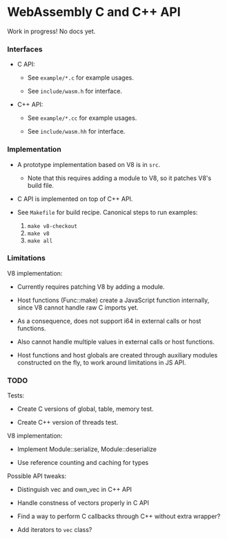 # WebAssembly C and C++ API 

Work in progress! No docs yet.


### Interfaces

* C API:

  * See `example/*.c` for example usages.

  * See `include/wasm.h` for interface.

* C++ API:

  * See `example/*.cc` for example usages.

  * See `include/wasm.hh` for interface.


### Implementation

* A prototype implementation based on V8 is in `src`.

  * Note that this requires adding a module to V8, so it patches V8's build file.

* C API is implemented on top of C++ API.

* See `Makefile` for build recipe. Canonical steps to run examples:

  1. `make v8-checkout`
  2. `make v8`
  3. `make all`


### Limitations

V8 implementation:

* Currently requires patching V8 by adding a module.

* Host functions (Func::make) create a JavaScript function internally, since V8 cannot handle raw C imports yet.

* As a consequence, does not support i64 in external calls or host functions.

* Also cannot handle multiple values in external calls or host functions.

* Host functions and host globals are created through auxiliary modules constructed on the fly, to work around limitations in JS API.


### TODO

Tests:

  * Create C versions of global, table, memory test.

  * Create C++ version of threads test.

V8 implementation:

  * Implement Module::serialize, Module::deserialize

  * Use reference counting and caching for types

Possible API tweaks:

  * Distinguish vec and own_vec in C++ API

  * Handle constness of vectors properly in C API

  * Find a way to perform C callbacks through C++ without extra wrapper?

  * Add iterators to `vec` class?
